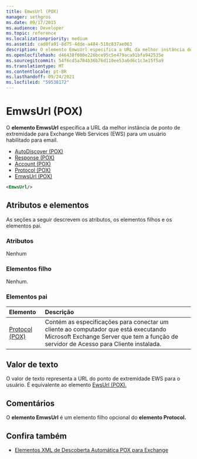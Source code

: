 ```yaml
---
title: EmwsUrl (POX)
manager: sethgros
ms.date: 09/17/2015
ms.audience: Developer
ms.topic: reference
ms.localizationpriority: medium
ms.assetid: cad0fa91-8d75-4dde-a484-518c837ae063
description: O elemento EmwsUrl especifica a URL da melhor instância de ponto de extremidade para Exchange Web Services (EWS) para um usuário habilitado para email.
ms.openlocfilehash: d46438f600e226bce95c5e479aca91bfa942535e
ms.sourcegitcommit: 54f6cd5a704b36b76d110ee53a6d6c1c3e15f5a9
ms.translationtype: MT
ms.contentlocale: pt-BR
ms.lasthandoff: 09/24/2021
ms.locfileid: "59538172"
---
```

# <a name="emwsurl-pox"></a>EmwsUrl (POX)

O **elemento EmwsUrl** especifica a URL da melhor instância de ponto de extremidade para Exchange Web Services (EWS) para um usuário habilitado para email. 
  
- [AutoDiscover (POX)](autodiscover-pox.md) 
- [Response (POX)](response-pox.md) 
- [Account (POX)](account-pox.md) 
- [Protocol (POX)](protocol-pox.md) 
- [EmwsUrl (POX)](emwsurl-pox.md)
  
```XML
<EmwsUrl/>
```

## <a name="attributes-and-elements"></a>Atributos e elementos

As seções a seguir descrevem os atributos, os elementos filhos e os elementos pai.
  
### <a name="attributes"></a>Atributos

Nenhum
  
### <a name="child-elements"></a>Elementos filho

Nenhum.
  
### <a name="parent-elements"></a>Elementos pai

|**Elemento**|**Descrição**|
|:-----|:-----|
|[Protocol (POX)](protocol-pox.md) <br/> |Contém as especificações para conectar um cliente ao computador que está executando Microsoft Exchange Server que tem a função de servidor de Acesso para Cliente instalada.  <br/> |
   
## <a name="text-value"></a>Valor de texto

O valor de texto representa a URL do ponto de extremidade EWS para o usuário. É equivalente ao elemento [EwsUrl (POX).](ewsurl-pox.md) 
  
## <a name="remarks"></a>Comentários

O **elemento EmwsUrl** é um elemento filho opcional do **elemento Protocol.** 
  
## <a name="see-also"></a>Confira também

- [Elementos XML de Descoberta Automática POX para Exchange](pox-autodiscover-xml-elements-for-exchange.md)

